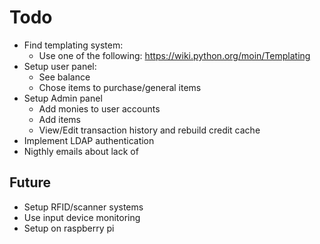 Todo
====

* Find templating system:
  * Use one of the following: https://wiki.python.org/moin/Templating
* Setup user panel:
  * See balance
  * Chose items to purchase/general items
* Setup Admin panel
  * Add monies to user accounts
  * Add items
  * View/Edit transaction history and rebuild credit cache
* Implement LDAP authentication
* Nigthly emails about lack of

## Future

* Setup RFID/scanner systems
* Use input device monitoring
* Setup on raspberry pi
